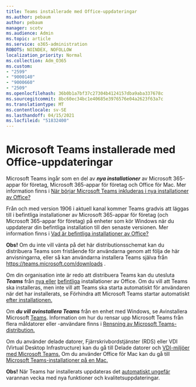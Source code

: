 ```yaml
---
title: Teams installerade med Office-uppdateringar
ms.author: pebaum
author: pebaum
manager: scotv
ms.audience: Admin
ms.topic: article
ms.service: o365-administration
ROBOTS: NOINDEX, NOFOLLOW
localization_priority: Normal
ms.collection: Adm_O365
ms.custom:
- "2599"
- "9000140"
- "9000660"
- "2509"
ms.openlocfilehash: 36b0b1a7bf37c27304b4124157dba9aba337678c
ms.sourcegitcommit: 8bc60ec34bc1e40685e3976576e04a2623f63a7c
ms.translationtype: MT
ms.contentlocale: sv-SE
ms.lasthandoff: 04/15/2021
ms.locfileid: "51832400"
---
```

# <a name="microsoft-teams-installed-with-office-updates"></a>Microsoft Teams installerade med Office-uppdateringar

Microsoft Teams ingår som en del av ***nya installationer*** av Microsoft 365-appar för företag, Microsoft 365-appar för företag och Office för Mac. Mer information finns i [När börjar Microsoft Teams inkluderas i nya installationer av Office?](https://docs.microsoft.com/deployoffice/teams-install#when-will-microsoft-teams-start-being-included-with-new-installations-of-microsoft-365-apps)

Från och med version 1906 i aktuell kanal kommer  Teams gradvis att läggas till i befintliga installationer av Microsoft 365-appar för företag (och Microsoft 365-appar för företag) på enheter som kör Windows när du uppdaterar din befintliga installation till den senaste versionen. Mer information finns i [Vad är befintliga installationer av Office?](https://docs.microsoft.com/deployoffice/teams-install#what-about-existing-installations-of-microsoft-365-apps)

**Obs!** Om du inte vill vänta på det här distributionsschemat kan du distribuera [](https://docs.microsoft.com/MicrosoftTeams/msi-deployment)Teams som fristående för användarna genom att följa de här anvisningarna, eller så kan användarna installera Teams själva från https://teams.microsoft.com/downloads .

Om din organisation inte är redo att distribuera Teams kan du utesluta ***Teams*** från [nya eller](https://docs.microsoft.com/deployoffice/teams-install#how-to-exclude-microsoft-teams-from-new-installations-of-microsoft-365-apps) [befintliga](https://docs.microsoft.com/deployoffice/teams-install#use-group-policy-to-control-the-installation-of-microsoft-teams) installationer av Office. Om du vill att Teams ska installeras, men inte vill att Teams ska starta automatiskt för användaren när det har installerats, se Förhindra att Microsoft Teams startar automatiskt [efter installationen.](https://docs.microsoft.com/deployoffice/teams-install#use-group-policy-to-prevent-microsoft-teams-from-starting-automatically-after-installation)

Om ***du vill avinstallera Teams*** från en enhet med Windows, se Avinstallera Microsoft [Teams](https://support.office.com/article/uninstall-microsoft-teams-3b159754-3c26-4952-abe7-57d27f5f4c81). Information om hur du rensar upp Microsoft Teams från flera måldatorer eller -användare finns i [Rensning av Microsoft Teams-distribution.](https://docs.microsoft.com/microsoftteams/scripts/powershell-script-teams-deployment-clean-up)

Om du använder delade datorer, Fjärrskrivbordstjänster (RDS) eller VDI (Virtual Desktop Infrastructure) kan du gå till Delade datorer och [VDI-miljöer med Microsoft Teams.](https://docs.microsoft.com/deployoffice/teams-install#shared-computer-and-vdi-environments-with-microsoft-teams) Om du använder Office för Mac kan du gå till [Microsoft Teams-installationer på en Mac.](https://docs.microsoft.com/deployoffice/teams-install#microsoft-teams-installations-on-a-mac)

**Obs!** När Teams har installerats uppdateras det [automatiskt ungefär](https://docs.microsoft.com/deployoffice/teams-install#feature-and-quality-updates-for-microsoft-teams) varannan vecka med nya funktioner och kvalitetsuppdateringar. 